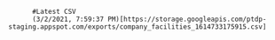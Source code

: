 
          #Latest CSV
          (3/2/2021, 7:59:37 PM)[https://storage.googleapis.com/ptdp-staging.appspot.com/exports/company_facilities_1614733175915.csv]
        